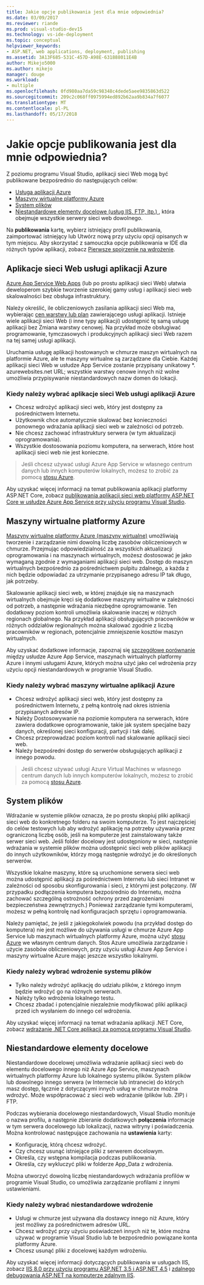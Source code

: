```yaml
---
title: Jakie opcje publikowania jest dla mnie odpowiednia?
ms.date: 03/09/2017
ms.reviewer: riande
ms.prod: visual-studio-dev15
ms.technology: vs-ide-deployment
ms.topic: conceptual
helpviewer_keywords:
- ASP.NET, web applications, deployment, publishing
ms.assetid: 3A13F685-531C-457D-A98E-631888011E4B
author: Mikejo5000
ms.author: mikejo
manager: douge
ms.workload:
- multiple
ms.openlocfilehash: 0fd980aa7da59c98348c4dede5aee9835863d522
ms.sourcegitcommit: 209c2c068ff0975994ed892b62aa9b834a7f6077
ms.translationtype: MT
ms.contentlocale: pl-PL
ms.lasthandoff: 05/17/2018
---
```

# Jakie opcje publikowania jest dla mnie odpowiednia?

Z poziomu programu Visual Studio, aplikacji sieci Web mogą być publikowane bezpośrednio do następujących celów:

- [Usługa aplikacji Azure](#azure-app-service)
- [Maszyny wirtualne platformy Azure](#azure-virtual-machines)
- [System plików](#file-system)
- [Niestandardowe elementy docelowe (usług IIS, FTP, itp.) ](#custom-targets), która obejmuje wszystkie serwery sieci web dowolnego.

Na **publikowania** kartę, wybierz istniejący profil publikowania, zaimportować istniejący lub Utwórz nową przy użyciu opcji opisanych w tym miejscu. Aby skorzystać z samouczka opcje publikowania w IDE dla różnych typów aplikacji, zobacz [Pierwsze spojrzenie na wdrożenie](../../deployment/deploying-applications-services-and-components.md).

## Aplikacje sieci Web usługi aplikacji Azure

[Azure App Service Web Apps](/azure/app-service/app-service-web-overview) (lub po prostu aplikacji sieci Web) ułatwia deweloperom szybkie tworzenie szerokiej gamy usług i aplikacji sieci web skalowalności bez obsługa infrastruktury.

Należy określić, ile obliczeniowych zasilania aplikacji sieci Web ma, wybierając [cen warstwy lub plan](/azure/app-service/azure-web-sites-web-hosting-plans-in-depth-overview) zawierającego usługi aplikacji. Istnieje wiele aplikacji sieci Web (i inne typy aplikacji) udostępnić tę samą usługę aplikacji bez Zmiana warstwy cenowej. Na przykład może obsługiwać programowanie, tymczasowych i produkcyjnych aplikacji sieci Web razem na tej samej usługi aplikacji.

Uruchamia usługę aplikacji hostowanych w chmurze maszyn wirtualnych na platformie Azure, ale te maszyny wirtualne są zarządzane dla Ciebie. Każdej aplikacji sieci Web w usłudze App Service zostanie przypisany unikatowy \*. azurewebsites.net URL; wszystkie warstwy cenowe innych niż wolne umożliwia przypisywanie niestandardowych nazw domen do lokacji.

### Kiedy należy wybrać aplikacje sieci Web usługi aplikacji Azure

- Chcesz wdrożyć aplikacji sieci web, który jest dostępny za pośrednictwem Internetu.
- Użytkownik chce automatycznie skalować bez konieczności ponownego wdrażania aplikacji sieci web w zależności od potrzeb.
- Nie chcesz zachować infrastruktury serwera (w tym aktualizacji oprogramowania).
- Wszystkie dostosowania poziomu komputera, na serwerach, które host aplikacji sieci web nie jest konieczne.

> Jeśli chcesz używać usługi Azure App Service w własnego centrum danych lub innych komputerów lokalnych, możesz to zrobić za pomocą [stosu Azure](https://azure.microsoft.com/overview/azure-stack/).

Aby uzyskać więcej informacji na temat publikowania aplikacji platformy ASP.NET Core, zobacz [publikowania aplikacji sieci web platformy ASP.NET Core w usłudze Azure App Service przy użyciu programu Visual Studio](/aspnet/core/tutorials/publish-to-azure-webapp-using-vs).

## Maszyny wirtualne platformy Azure

[Maszyny wirtualne platformy Azure (maszyny wirtualne)](https://azure.microsoft.com/documentation/services/virtual-machines/) umożliwiają tworzenie i zarządzanie nimi dowolną liczbę zasobów obliczeniowych w chmurze. Przejmując odpowiedzialność za wszystkich aktualizacji oprogramowania i na maszynach wirtualnych, możesz dostosować je jako wymaganą zgodnie z wymaganiami aplikacji sieci web. Dostęp do maszyn wirtualnych bezpośrednio za pośrednictwem pulpitu zdalnego, a każda z nich będzie odpowiadać za utrzymanie przypisanego adresu IP tak długo, jak potrzeby.

Skalowanie aplikacji sieci web, w której znajduje się na maszynach wirtualnych obejmuje kręci się dodatkowe maszyny wirtualne w zależności od potrzeb, a następnie wdrażania niezbędne oprogramowanie. Ten dodatkowy poziom kontroli umożliwia skalowanie inaczej w różnych regionach globalnego. Na przykład aplikacji obsługujących pracowników w różnych oddziałów regionalnych można skalować zgodnie z liczbą pracowników w regionach, potencjalnie zmniejszenie kosztów maszyn wirtualnych.

Aby uzyskać dodatkowe informacje, zapoznaj się [szczegółowe porównanie](https://azure.microsoft.com/documentation/articles/choose-web-site-cloud-service-vm/) między usłudze Azure App Service, maszynach wirtualnych platformy Azure i innymi usługami Azure, których można użyć jako cel wdrożenia przy użyciu opcji niestandardowych w programie Visual Studio.

### Kiedy należy wybrać maszyny wirtualne aplikacji Azure

- Chcesz wdrożyć aplikacji sieci web, który jest dostępny za pośrednictwem Internetu, z pełną kontrolę nad okres istnienia przypisanych adresów IP.
- Należy Dostosowywanie na poziomie komputera na serwerach, które zawiera dodatkowe oprogramowanie, takie jak system specjalne bazy danych, określonej sieci konfiguracji, partycji i tak dalej.
- Chcesz przeprowadzać poziom kontroli nad skalowanie aplikacji sieci web.
- Należy bezpośredni dostęp do serwerów obsługujących aplikacji z innego powodu.

> Jeśli chcesz używać usługi Azure Virtual Machines w własnego centrum danych lub innych komputerów lokalnych, możesz to zrobić za pomocą [stosu Azure](https://azure.microsoft.com/overview/azure-stack/).


## System plików

Wdrażanie w systemie plików oznacza, że po prostu skopiuj pliki aplikacji sieci web do konkretnego folderu na swoim komputerze. To jest najczęściej do celów testowych lub aby wdrożyć aplikację na potrzeby używania przez ograniczoną liczbę osób, jeśli na komputerze jest zainstalowany także serwer sieci web. Jeśli folder docelowy jest udostępniony w sieci, następnie wdrażania w systemie plików można udostępnić sieci web plików aplikacji do innych użytkowników, którzy mogą następnie wdrożyć je do określonych serwerów.

Wszystkie lokalne maszyny, które są uruchomione serwera sieci web można udostępnić aplikacji za pośrednictwem Internetu lub sieci Intranet w zależności od sposobu skonfigurowania i sieci, z którymi jest połączony. (W przypadku podłączenia komputera bezpośrednio do Internetu, można zachować szczególną ostrożność ochrony przed zagrożeniami bezpieczeństwa zewnętrznych.) Ponieważ zarządzanie tymi komputerami, możesz w pełną kontrolę nad konfiguracjach sprzętu i oprogramowania.

Należy pamiętać, że jeśli z jakiegokolwiek powodu (na przykład dostęp do komputera) nie jest możliwe do używania usługi w chmurze Azure App Service lub maszynach wirtualnych platformy Azure, można użyć [stosu Azure](https://azure.microsoft.com/overview/azure-stack/) we własnym centrum danych. Stos Azure umożliwia zarządzanie i użycie zasobów obliczeniowych, przy użyciu usługi Azure App Service i maszyny wirtualne Azure mając jeszcze wszystko lokalnymi.

### Kiedy należy wybrać wdrożenie systemu plików

- Tylko należy wdrożyć aplikację do udziału plików, z którego innym będzie wdrożyć go na różnych serwerach.
- Należy tylko wdrożenia lokalnego testu.
- Chcesz zbadać i potencjalnie niezależnie modyfikować pliki aplikacji przed ich wysłaniem do innego cel wdrożenia.

Aby uzyskać więcej informacji na temat wdrażania aplikacji .NET Core, zobacz [wdrażanie .NET Core aplikacji za pomocą programu Visual Studio](/dotnet/core/deploying/deploy-with-vs).

## Niestandardowe elementy docelowe

Niestandardowe docelowej umożliwia wdrażanie aplikacji sieci web do elementu docelowego innego niż Azure App Service, maszynach wirtualnych platformy Azure lub lokalnego systemu plików. System plików lub dowolnego innego serwera (w Internecie lub intranecie) do których masz dostęp, łącznie z dotyczącymi innych usług w chmurze można wdrożyć. Może współpracować z sieci web wdrażanie (plików lub. ZIP) i FTP.

Podczas wybierania docelowego niestandardowych, Visual Studio monituje o nazwa profilu, a następnie zbieranie dodatkowych **połączenia** informacje w tym serwera docelowego lub lokalizacji, nazwa witryny i poświadczenia. Można kontrolować następujące zachowania na **ustawienia** karty:

- Konfigurację, którą chcesz wdrożyć.
- Czy chcesz usunąć istniejące pliki z serwerem docelowym.
- Określa, czy wstępna kompilacja podczas publikowania.
- Określa, czy wykluczyć pliki w folderze App_Data z wdrożenia.

Można utworzyć dowolną liczbę niestandardowych wdrażania profilów w programie Visual Studio, co umożliwia zarządzanie profilami z innymi ustawieniami.

### Kiedy należy wybrać niestandardowe wdrożenie

- Usługi w chmurze jest używana dla dostawcy innego niż Azure, który jest możliwy za pośrednictwem adresów URL.
- Chcesz wdrożyć przy użyciu poświadczeń innych niż te, które można używać w programie Visual Studio lub te bezpośrednio powiązane konta platformy Azure.
- Chcesz usunąć pliki z docelowej każdym wdrożeniu.

Aby uzyskać więcej informacji dotyczących publikowania w usługach IIS, zobacz [IIS 8.0 przy użyciu programu ASP.NET 3.5 i ASP.NET 4.5](/iis/get-started/whats-new-in-iis-8/iis-80-using-aspnet-35-and-aspnet-45) i [zdalnego debugowania ASP.NET na komputerze zdalnym IIS](../../debugger/remote-debugging-aspnet-on-a-remote-iis-7-5-computer.md).
